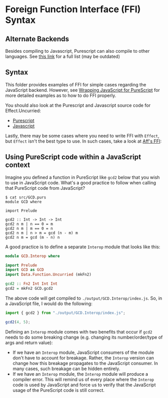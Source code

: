 # Foreign Function Interface (FFI) Syntax

## Alternate Backends

Besides compiling to Javascript, Purescript can also compile to other languages. See [this link](https://github.com/purescript/documentation/blob/master/ecosystem/Alternate-backends.md) for a full list (may be outdated)

## Syntax

This folder provides examples of FFI for simple cases regarding the JavaScript backend. However, see [Wrapping JavaScript for PureScript](https://blog.ndk.io/purescript-ffi.html) for more detailed examples as to how to do FFI properly.

You should also look at the Purescript and Javascript source code for Effect.Uncurried:
- [Purescript](https://github.com/purescript/purescript-effect/blob/v4.0.0/src/Effect/Uncurried.purs)
- [Javascript](https://github.com/purescript/purescript-effect/blob/v4.0.0/src/Effect/Uncurried.js)

Lastly, there may be some cases where you need to write FFI with `Effect`, but `Effect` isn't the best type to use. In such cases, take a look at [Aff's FFI](https://pursuit.purescript.org/packages/purescript-aff/7.0.0/docs/Effect.Aff.Compat):

## Using PureScript code within a JavaScript context

Imagine you defined a function in PureScript like `gcd2` below that you wish to use in JavaScript code. What's a good practice to follow when calling that PureScript code from JavaScript?

```
$ cat src/GCD.purs
module GCD where

import Prelude

gcd2 :: Int -> Int -> Int
gcd2 n m | n == 0 = m
gcd2 n m | m == 0 = n
gcd2 n m | n > m = gcd (n - m) m
gcd2 n m = gcd (m - n) n
```

A good practice is to define a separate `Interop` module that looks like this:
```purs
module GCD.Interop where

import Prelude
import GCD as GCD
import Data.Function.Uncurried (mkFn2)

gcd2 :: Fn2 Int Int Int
gcd2 = mkFn2 GCD.gcd2
```
The above code will get compiled to `./output/GCD.Interop/index.js`. So, in a JavaScript file, I would do the following:
```javascript
import { gcd2 } from "./output/GCD.Interop/index.js";

gcd2(4, 5);
```

Defining an `Interop` module comes with two benefits that occur if `gcd2` needs to do some breaking change (e.g. changing its number/order/type of args and return value):
- If we have an `Interop` module, JavaScript consumers of the module don't have to account for breakage. Rather, the `Interop` version can change how this breakage propagates to the JavaScript consumer. In many cases, such breakage can be hidden entirely.
- If we have an `Interop` module, the `Interop` module will produce a compiler error. This will remind us of every place where the `Interop` code is used by JavaScript and force us to verify that the JavaScript usage of the PureScript code is still correct.
